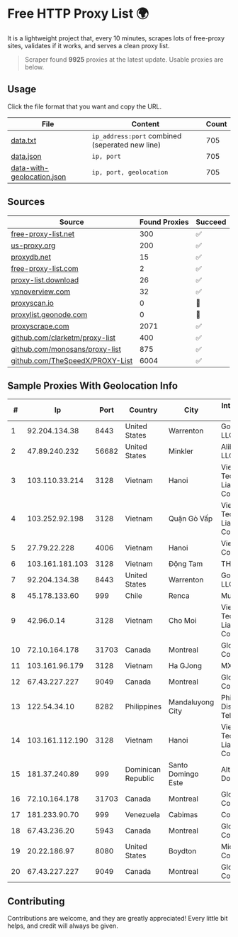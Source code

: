 
# Free HTTP Proxy List 🌍

It is a lightweight project that, every 10 minutes, scrapes lots of free-proxy sites, validates if it works, and serves a clean proxy list.


> Scraper found **9925** proxies at the latest update. Usable proxies are below.

## Usage

Click the file format that you want and copy the URL.


|File|Content|Count|
|----|-------|-----|
|[data.txt](https://raw.githubusercontent.com/themiralay/Proxy-List-World/master/data.txt)|`ip_address:port` combined (seperated new line)|705|
|[data.json](https://raw.githubusercontent.com/themiralay/Proxy-List-World/master/data.json)|`ip, port`|705|
|[data-with-geolocation.json](https://raw.githubusercontent.com/themiralay/Proxy-List-World/master/data-with-geolocation.json)|`ip, port, geolocation`|705|

## Sources

|Source|Found Proxies|Succeed|
|------|-------------|-------|
|[free-proxy-list.net](https://free-proxy-list.net)|300|✅|
|[us-proxy.org](https://www.us-proxy.org)|200|✅|
|[proxydb.net](http://proxydb.net)|15|✅|
|[free-proxy-list.com](https://free-proxy-list.com/?page=&port=&type%5B%5D=http&type%5B%5D=https&up_time=0&search=Search)|2|✅|
|[proxy-list.download](https://www.proxy-list.download/HTTP)|26|✅|
|[vpnoverview.com](https://vpnoverview.com/privacy/anonymous-browsing/free-proxy-servers)|32|✅|
|[proxyscan.io](https://www.proxyscan.io)|0|🚫|
|[proxylist.geonode.com](https://proxylist.geonode.com/api/proxy-list?limit=300&page=1&sort_by=lastChecked&sort_type=desc&protocols=http,https)|0|🚫|
|[proxyscrape.com](https://api.proxyscrape.com/v2/?request=displayproxies&protocol=http&timeout=10000&country=all&ssl=all&anonymity=all)|2071|✅|
|[github.com/clarketm/proxy-list](https://raw.githubusercontent.com/clarketm/proxy-list/master/proxy-list-raw.txt)|400|✅|
|[github.com/monosans/proxy-list](https://raw.githubusercontent.com/monosans/proxy-list/main/proxies/http.txt)|875|✅|
|[github.com/TheSpeedX/PROXY-List](https://raw.githubusercontent.com/TheSpeedX/PROXY-List/master/http.txt)|6004|✅|


## Sample Proxies With Geolocation Info

|#|Ip|Port|Country|City|Internet Service Provider|
|-|--|----|-------|----|-------------------------|
|1|92.204.134.38|8443|United States|Warrenton|GoDaddy.com, LLC|
|2|47.89.240.232|56682|United States|Minkler|Alibaba.com LLC|
|3|103.110.33.214|3128|Vietnam|Hanoi|Viet Digital Technology Liability Company|
|4|103.252.92.198|3128|Vietnam|Quận Gò Vấp|Viet Digital Technology Liability Company|
|5|27.79.22.228|4006|Vietnam|Hanoi|Viettel Corporation|
|6|103.161.181.103|3128|Vietnam|Động Tam|THAIAN|
|7|92.204.134.38|8443|United States|Warrenton|GoDaddy.com, LLC|
|8|45.178.133.60|999|Chile|Renca|Mundonet S.p.A|
|9|42.96.0.14|3128|Vietnam|Cho Moi|Viet Digital Technology Liability Company|
|10|72.10.164.178|31703|Canada|Montreal|GloboTech Communications|
|11|103.161.96.179|3128|Vietnam|Ha GJong|MXGROUP|
|12|67.43.227.227|9049|Canada|Montreal|GloboTech Communications|
|13|122.54.34.10|8282|Philippines|Mandaluyong City|Philippine Long Distance Telephone Co.|
|14|103.161.112.190|3128|Vietnam|Hanoi|Viet Digital Technology Liability Company|
|15|181.37.240.89|999|Dominican Republic|Santo Domingo Este|Altice Dominicana S.A.|
|16|72.10.164.178|31703|Canada|Montreal|GloboTech Communications|
|17|181.233.90.70|999|Venezuela|Cabimas|Colnetwork C.A.|
|18|67.43.236.20|5943|Canada|Montreal|GloboTech Communications|
|19|20.22.186.97|8080|United States|Boydton|Microsoft Corporation|
|20|67.43.227.227|9049|Canada|Montreal|GloboTech Communications|



## Contributing

Contributions are welcome, and they are greatly appreciated! Every
little bit helps, and credit will always be given.

